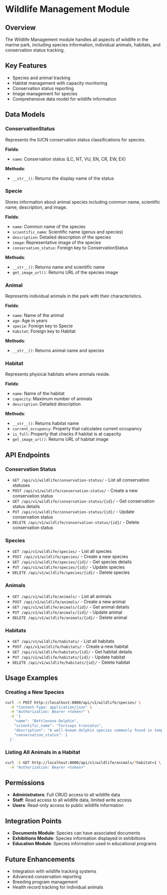 # Wildlife Management Module

## Overview

The Wildlife Management module handles all aspects of wildlife in the marine park, including species information, individual animals, habitats, and conservation status tracking.

## Key Features

- Species and animal tracking
- Habitat management with capacity monitoring
- Conservation status reporting
- Image management for species
- Comprehensive data model for wildlife information

## Data Models

### ConservationStatus

Represents the IUCN conservation status classifications for species.

**Fields**:
- `name`: Conservation status (LC, NT, VU, EN, CR, EW, EX)

**Methods**:
- `__str__()`: Returns the display name of the status

### Specie

Stores information about animal species including common name, scientific name, description, and image.

**Fields**:
- `name`: Common name of the species
- `scientific_name`: Scientific name (genus and species)
- `description`: Detailed description of the species
- `image`: Representative image of the species
- `conservation_status`: Foreign key to ConservationStatus

**Methods**:
- `__str__()`: Returns name and scientific name
- `get_image_url()`: Returns URL of the species image

### Animal

Represents individual animals in the park with their characteristics.

**Fields**:
- `name`: Name of the animal
- `age`: Age in years
- `specie`: Foreign key to Specie
- `habitat`: Foreign key to Habitat

**Methods**:
- `__str__()`: Returns animal name and species

### Habitat

Represents physical habitats where animals reside.

**Fields**:
- `name`: Name of the habitat
- `capacity`: Maximum number of animals
- `description`: Detailed description

**Methods**:
- `__str__()`: Returns habitat name
- `current_occupancy`: Property that calculates current occupancy
- `is_full`: Property that checks if habitat is at capacity
- `get_image_url()`: Returns URL of habitat image

## API Endpoints

### Conservation Status

- `GET /api/v1/wildlife/conservation-status/` - List all conservation statuses
- `POST /api/v1/wildlife/conservation-status/` - Create a new conservation status
- `GET /api/v1/wildlife/conservation-status/{id}/` - Get conservation status details
- `PUT /api/v1/wildlife/conservation-status/{id}/` - Update conservation status
- `DELETE /api/v1/wildlife/conservation-status/{id}/` - Delete conservation status

### Species

- `GET /api/v1/wildlife/species/` - List all species
- `POST /api/v1/wildlife/species/` - Create a new species
- `GET /api/v1/wildlife/species/{id}/` - Get species details
- `PUT /api/v1/wildlife/species/{id}/` - Update species
- `DELETE /api/v1/wildlife/species/{id}/` - Delete species

### Animals

- `GET /api/v1/wildlife/animals/` - List all animals
- `POST /api/v1/wildlife/animals/` - Create a new animal
- `GET /api/v1/wildlife/animals/{id}/` - Get animal details
- `PUT /api/v1/wildlife/animals/{id}/` - Update animal
- `DELETE /api/v1/wildlife/animals/{id}/` - Delete animal

### Habitats

- `GET /api/v1/wildlife/habitats/` - List all habitats
- `POST /api/v1/wildlife/habitats/` - Create a new habitat
- `GET /api/v1/wildlife/habitats/{id}/` - Get habitat details
- `PUT /api/v1/wildlife/habitats/{id}/` - Update habitat
- `DELETE /api/v1/wildlife/habitats/{id}/` - Delete habitat

## Usage Examples

### Creating a New Species

```bash
curl -X POST http://localhost:8000/api/v1/wildlife/species/ \
  -H "Content-Type: application/json" \
  -H "Authorization: Bearer <token>" \
  -d '{
    "name": "Bottlenose Dolphin",
    "scientific_name": "Tursiops truncatus",
    "description": "A well-known dolphin species commonly found in temperate and tropical oceans.",
    "conservation_status": 1
  }'
```

### Listing All Animals in a Habitat

```bash
curl -X GET http://localhost:8000/api/v1/wildlife/animals/?habitat=1 \
  -H "Authorization: Bearer <token>"
```

## Permissions

- **Administrators**: Full CRUD access to all wildlife data
- **Staff**: Read access to all wildlife data, limited write access
- **Users**: Read-only access to public wildlife information

## Integration Points

- **Documents Module**: Species can have associated documents
- **Exhibitions Module**: Species information displayed in exhibitions
- **Education Module**: Species information used in educational programs

## Future Enhancements

- Integration with wildlife tracking systems
- Advanced conservation reporting
- Breeding program management
- Health record tracking for individual animals